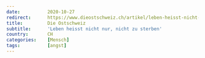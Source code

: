 ```yaml
---
date:          2020-10-27
redirect:      https://www.dieostschweiz.ch/artikel/leben-heisst-nicht-nur-nicht-zu-sterben-8kPjyJ9
title:         Die Ostschweiz
subtitle:      'Leben heisst nicht nur, nicht zu sterben'
country:       CH
categories:    [Mensch]
tags:          [angst]
---
```

